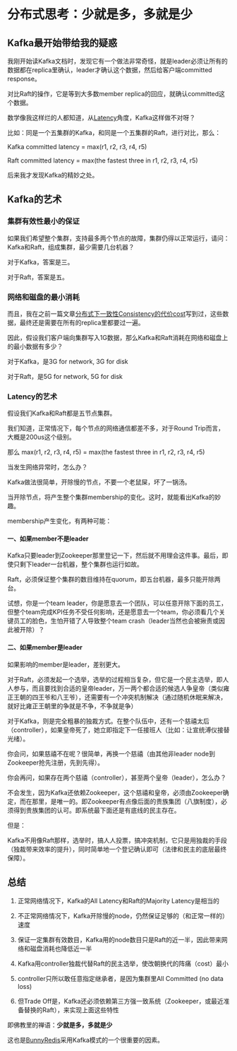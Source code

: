 # 分布式思考：少就是多，多就是少

## Kafka最开始带给我的疑惑

我刚开始读Kafka文档时，发现它有一个做法非常奇怪，就是leader必须让所有的数据都在replica里确认，leader才确认这个数据，然后给客户端committed response。

对比Raft的操作，它是等到大多数member replica的回应，就确认committed这个数据。

数学像我这样烂的人都知道，从[Latency](https://zhuanlan.zhihu.com/p/399883427)角度，Kafka这样做不对呀？

比如：同是一个五集群的Kafka，和同是一个五集群的Raft，进行对比，那么：

Kafka committed latency = max(r1, r2, r3, r4, r5)

Raft committed latency = max(the fastest three in r1, r2, r3, r4, r5)

后来我才发现Kafka的精妙之处。

## Kafka的艺术

### 集群有效性最小的保证

如果我们希望整个集群，支持最多两个节点的故障，集群仍得以正常运行，请问：Kafka和Raft，组成集群，最少需要几台机器？

对于Kafka，答案是三。

对于Raft，答案是五。

### 网络和磁盘的最小消耗

而且，我在之前一篇文章[分布式下一致性Consistency的代价cost](https://zhuanlan.zhihu.com/p/399639015)写到过，这些数据，最终还是需要在所有的replica里都要过一遍。

因此，假设我们客户端向集群写入1G数据，那么Kafka和Raft消耗在网络和磁盘上的最小数据有多少？

对于Kafka，是3G for network, 3G for disk

对于Raft，是5G for network, 5G for disk

### Latency的艺术

假设我们Kafka和Raft都是五节点集群。

我们知道，正常情况下，每个节点的网络通信都差不多，对于Round Trip而言，大概是200us这个级别。

那么 max(r1, r2, r3, r4, r5) = max(the fastest three in r1, r2, r3, r4, r5)

当发生网络异常时，怎么办？

Kafka做法很简单，开除慢的节点，不要一个老鼠屎，坏了一锅汤。

当开除节点，将产生整个集群membership的变化。这时，就能看出Kafka的妙趣。

membership产生变化，有两种可能：

#### 一、如果member不是leader

Kafka只要leader到Zookeeper那里登记一下，然后就不用理会这件事。最后，即使只剩下leader一台机器，整个集群也运行如故。

Raft，必须保证整个集群的数目维持在quorum，即五台机器，最多只能开除两台。

试想，你是一个team leader，你是愿意去一个团队，可以任意开除下面的员工，但整个team完成KPI任务不受任何影响，还是愿意去一个team，你必须看几个关键员工的脸色，生怕开错了人导致整个team crash（leader当然也会被揪责或因此被开除）？

#### 二、如果member是leader

如果影响的member是leader，差别更大。

对于Raft，必须发起一个选举，选举的过程相当复杂，但它是一个民主选举，即人人参与，而且要找到合适的皇帝leader，万一两个都合适的候选人争皇帝（类似雍正王朝的四王爷和八王爷），还需要有一个冲突机制解决（通过随机休眠来解决，就好比雍正王朝里的争就是不争，不争就是争）

对于Kafka，则是完全粗暴的独裁方式。在整个队伍中，还有一个慈禧太后（controller），如果皇帝死了，她立即指定下一任接班人（比如：让宣统溥仪接替光绪）。

你会问，如果慈禧不在呢？很简单，再换一个慈禧（由其他非leader node到Zookeeper抢先注册，先到先得）。

你会再问，如果存在两个慈禧（controller），甚至两个皇帝（leader），怎么办？

不会发生，因为Kafka还依赖Zookeeper，这个慈禧和皇帝，必须由Zookeeper确定，而在那里，是唯一的。即Zookeeper有点像后面的贵族集团（八旗制度），必须得到贵族集团的认可。即系统最下面还是有底线的民主存在。

但是：

Kafka不用像Raft那样，选举时，搞人人投票，搞冲突机制，它只是用独裁的手段（独裁带来效率的提升），同时简单地一个登记确认即可（法律和民主的底层最终保障）。

## 总结

1. 正常网络情况下，Kafka的All Latency和Raft的Majority Latency是相当的

2. 不正常网络情况下，Kafka开除慢的node，仍然保证足够的（和正常一样的）速度

3. 保证一定集群有效数目，Kafka用的node数目只是Raft的近一半，因此带来网络和磁盘消耗也降低近一半

4. Kafka用controller独裁代替Raft的民主选举，使改朝换代的阵痛（cost）最小

5. controller只所以敢任意指定继承者，是因为集群里All Committed (no data loss)

6. 但Trade Off是，Kafka还必须依赖第三方强一致系统（Zookeeper，或最近准备替换的Raft），来实现上面这些特性

即佛教里的禅语：**少就是多，多就是少**

这也是[BunnyRedis](https://zhuanlan.zhihu.com/p/392646113)采用Kafka模式的一个很重要的因素。

